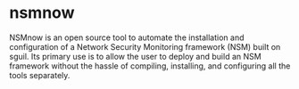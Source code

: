 nsmnow
======

NSMnow is an open source tool to automate the installation and configuration of a Network Security Monitoring framework (NSM) built on sguil. Its primary  use is to allow the user to deploy and build an NSM framework without the hassle of compiling, installing, and configuring all the tools separately.
